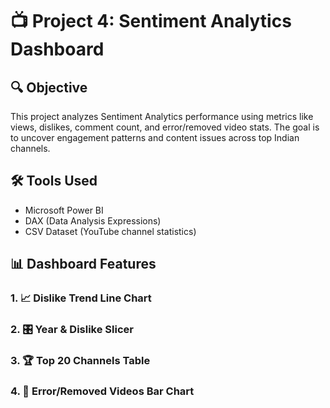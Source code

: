 # 📺 Project 4: Sentiment Analytics Dashboard

## 🔍 Objective
This project analyzes Sentiment Analytics performance using metrics like views, dislikes, comment count, and error/removed video stats. The goal is to uncover engagement patterns and content issues across top Indian channels.

## 🛠️ Tools Used
- Microsoft Power BI
- DAX (Data Analysis Expressions)
- CSV Dataset (YouTube channel statistics)

## 📊 Dashboard Features    
### 1. 📈 **Dislike Trend Line Chart**
### 2. 🎛️ **Year & Dislike Slicer**
### 3. 🏆 **Top 20 Channels Table**
### 4. 🚫 **Error/Removed Videos Bar Chart**
